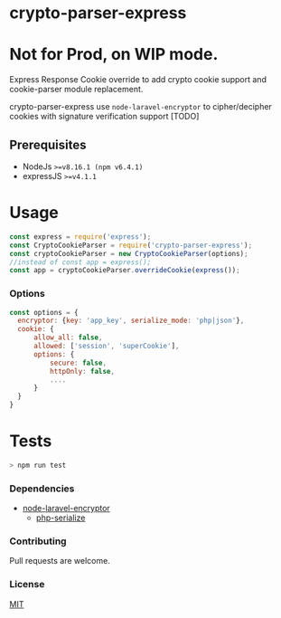 # crypto-parser-express

# Not for Prod, on WIP mode.
Express Response Cookie override to add crypto cookie support
and cookie-parser module replacement.

crypto-parser-express use `node-laravel-encryptor` to cipher/decipher cookies with signature verification support [TODO]

## Prerequisites
* NodeJs `>=v8.16.1 (npm v6.4.1)`
* expressJS `>=v4.1.1`

# Usage
```js
const express = require('express');
const CryptoCookieParser = require('crypto-parser-express');
const cryptoCookieParser = new CryptoCookieParser(options);
//instead of const app = express();
const app = cryptoCookieParser.overrideCookie(express());
```

### Options
```js
const options = {
  encryptor: {key: 'app_key', serialize_mode: 'php|json'},
  cookie: {
      allow_all: false,
      allowed: ['session', 'superCookie'],
      options: {
          secure: false,
          httpOnly: false,
          ....
      }
  }
}
```

# Tests
```bash
> npm run test
```


### Dependencies
* [node-laravel-encryptor](https://github.com/adsegura/node-laravel-encryptor/blob/master/README.md)
    * [php-serialize](https://github.com/steelbrain/php-serialize#readme)

### Contributing
Pull requests are welcome.

### License
[MIT](https://choosealicense.com/licenses/mit/)
